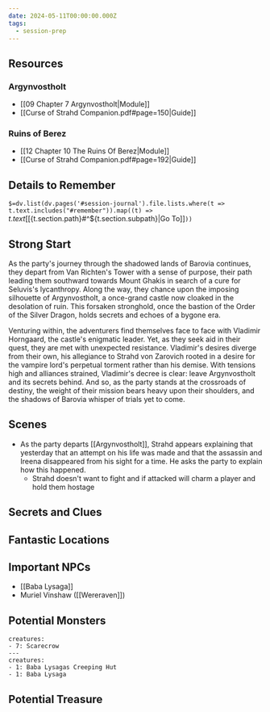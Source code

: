 ```yaml
---
date: 2024-05-11T00:00:00.000Z
tags:
  - session-prep
---
```

## Resources
### Argynvostholt 
- [[09 Chapter 7 Argynvostholt|Module]]
- [[Curse of Strahd Companion.pdf#page=150|Guide]]
### Ruins of Berez
- [[12 Chapter 10 The Ruins Of Berez|Module]]
- [[Curse of Strahd Companion.pdf#page=192|Guide]]

## Details to Remember
`$=dv.list(dv.pages('#session-journal').file.lists.where(t => t.text.includes("#remember")).map((t) => `${t.text} [[${t.section.path}#^${t.section.subpath}|Go To]]`))`

## Strong Start  
As the party's journey through the shadowed lands of Barovia continues, they depart from Van Richten's Tower with a sense of purpose, their path leading them southward towards Mount Ghakis in search of a cure for Seluvis's lycanthropy. Along the way, they chance upon the imposing silhouette of Argynvostholt, a once-grand castle now cloaked in the desolation of ruin. This forsaken stronghold, once the bastion of the Order of the Silver Dragon, holds secrets and echoes of a bygone era.

Venturing within, the adventurers find themselves face to face with Vladimir Horngaard, the castle's enigmatic leader. Yet, as they seek aid in their quest, they are met with unexpected resistance. Vladimir's desires diverge from their own, his allegiance to Strahd von Zarovich rooted in a desire for the vampire lord's perpetual torment rather than his demise. With tensions high and alliances strained, Vladimir's decree is clear: leave Argynvostholt and its secrets behind. And so, as the party stands at the crossroads of destiny, the weight of their mission bears heavy upon their shoulders, and the shadows of Barovia whisper of trials yet to come.

## Scenes  
- As the party departs [[Argynvostholt]], Strahd appears explaining that yesterday that an attempt on his life was made and that the assassin and Ireena disappeared from his sight for a time. He asks the party to explain how this happened.
	- Strahd doesn't want to fight and if attacked will charm a player and hold them hostage

## Secrets and Clues  


## Fantastic Locations  


## Important NPCs  
- [[Baba Lysaga]]
- Muriel Vinshaw ([[Wereraven]])

## Potential Monsters  
```encounter-table
creatures:
- 7: Scarecrow
---
creatures:
- 1: Baba Lysagas Creeping Hut
- 1: Baba Lysaga
```

## Potential Treasure  
